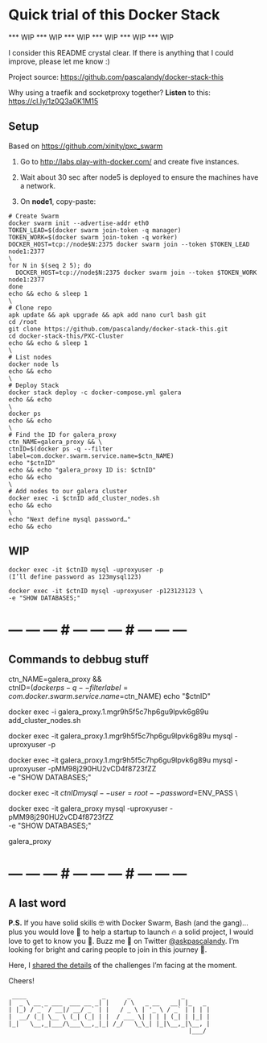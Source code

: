# Quick trial of this Docker Stack

*** WIP *** WIP *** WIP *** WIP *** WIP *** WIP 

I consider this README crystal clear. If there is anything that I could improve, please let me know :)

Project source: https://github.com/pascalandy/docker-stack-this

Why using a traefik and socketproxy together? **Listen** to this: https://cl.ly/1z0Q3a0K1M15

## Setup

Based on https://github.com/xinity/pxc_swarm

1. Go to http://labs.play-with-docker.com/ and create five instances.
2. Wait about 30 sec after node5 is deployed to ensure the machines have a network.

3. On **node1**, copy-paste:

```
# Create Swarm
docker swarm init --advertise-addr eth0
TOKEN_LEAD=$(docker swarm join-token -q manager)
TOKEN_WORK=$(docker swarm join-token -q worker)
DOCKER_HOST=tcp://node$N:2375 docker swarm join --token $TOKEN_LEAD node1:2377
\
for N in $(seq 2 5); do
  DOCKER_HOST=tcp://node$N:2375 docker swarm join --token $TOKEN_WORK node1:2377
done
echo && echo & sleep 1
\
# Clone repo
apk update && apk upgrade && apk add nano curl bash git
cd /root
git clone https://github.com/pascalandy/docker-stack-this.git
cd docker-stack-this/PXC-Cluster
echo && echo & sleep 1
\
# List nodes
docker node ls
echo && echo
\
# Deploy Stack
docker stack deploy -c docker-compose.yml galera
echo && echo
\
docker ps
echo && echo
\
# Find the ID for galera_proxy
ctn_NAME=galera_proxy && \
ctnID=$(docker ps -q --filter label=com.docker.swarm.service.name=$ctn_NAME)
echo "$ctnID"
echo && echo "galera_proxy ID is: $ctnID"
echo && echo
\
# Add nodes to our galera cluster
docker exec -i $ctnID add_cluster_nodes.sh
echo && echo
\
echo "Next define mysql password…"
echo && echo
```

## WIP

```
docker exec -it $ctnID mysql -uproxyuser -p
(I’ll define password as 123mysql123)

docker exec -it $ctnID mysql -uproxyuser -p123123123 \
-e "SHOW DATABASES;"
```

# — — — # — — — # — — — #

## Commands to debbug stuff

ctn_NAME=galera_proxy && \
ctnID=$(docker ps -q --filter label=com.docker.swarm.service.name=$ctn_NAME)
echo "$ctnID"

docker exec -i galera_proxy.1.mgr9h5f5c7hp6gu9lpvk6g89u add_cluster_nodes.sh

docker exec -it galera_proxy.1.mgr9h5f5c7hp6gu9lpvk6g89u mysql -uproxyuser -p

docker exec -it galera_proxy.1.mgr9h5f5c7hp6gu9lpvk6g89u mysql -uproxyuser -pMM98j290HU2vCD4f8723fZZ \
-e "SHOW DATABASES;"

docker exec -it $ctnID mysql --user=root --password=$ENV_PASS \

docker exec -it galera_proxy mysql -uproxyuser -pMM98j290HU2vCD4f8723fZZ \
-e "SHOW DATABASES;"

galera_proxy

# — — — # — — — # — — — #

## A last word

**P.S.** If you have solid skills 🤓 with Docker Swarm, Bash (and the gang)… plus you would love 💚 to help a startup to launch 🔥 a solid project, I would love to get to know you 🍻. Buzz me 👋 on Twitter [@askpascalandy](https://twitter.com/askpascalandy). I’m looking for bright and caring people to join in this journey 🌇.

Here, I [shared the details](http://firepress.org/blog/technical-challenges-we-are-facing-now/) of the challenges I’m facing at the moment.

Cheers!

```
 ____                     _      _              _
|  _ \ __ _ ___  ___ __ _| |    / \   _ __   __| |_   _
| |_) / _` / __|/ __/ _` | |   / _ \ | '_ \ / _` | | | |
|  __/ (_| \__ \ (_| (_| | |  / ___ \| | | | (_| | |_| |
|_|   \__,_|___/\___\__,_|_| /_/   \_\_| |_|\__,_|\__, |
                                                  |___/
```

